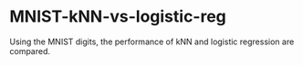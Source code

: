 # MNIST-kNN-vs-logistic-reg
Using the MNIST digits, the performance of kNN and logistic regression are compared. 
